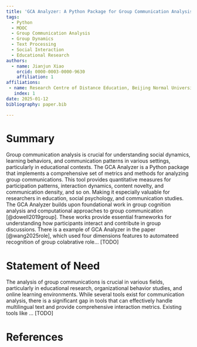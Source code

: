 ```yaml
---
title: 'GCA Analyzer: A Python Package for Group Communication Analysis'
tags:
  - Python
  - MOOC
  - Group Communication Analysis
  - Group Dynamics
  - Text Processing
  - Social Interaction
  - Educational Research
authors:
  - name: Jianjun Xiao
    orcid: 0000-0003-0000-9630
    affiliation: 1
affiliations:
 - name: Research Centre of Distance Education, Beijing Normal University, Beijing, People's Republic of China
   index: 1
date: 2025-01-12
bibliography: paper.bib

---
```


# Summary

Group communication analysis is crucial for understanding social dynamics, learning behaviors, and communication patterns in various settings, particularly in educational contexts. The GCA Analyzer is a Python package that implements a comprehensive set of metrics and methods for analyzing group communications. This tool provides quantitative measures for participation patterns, interaction dynamics, content novelty, and communication density, and so on. Making it especially valuable for researchers in education, social psychology, and communication studies.   
The GCA Analyzer builds upon foundational work in group cognition analysis and computational approaches to group communication [@dowell2019group]. These works provide essential frameworks for understanding how participants interact and contribute in group discussions. There is a example of GCA Analyzer in the paper [@wang2025role], which used four dimensions features to automateed recognition of group colabrative role... [TODO]

# Statement of Need

The analysis of group communications is crucial in various fields, particularly in educational research, organizational behavior studies, and online learning environments. While several tools exist for communication analysis, there is a significant gap in tools that can effectively handle multilingual text and provide comprehensive interaction metrics. Existing tools like ... [TODO]

# References